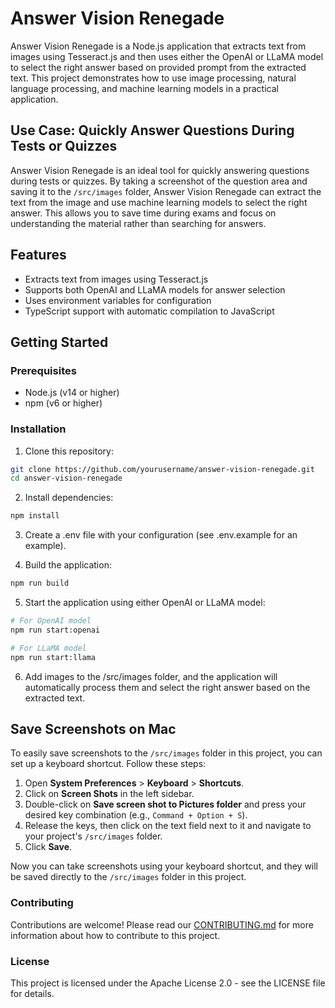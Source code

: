 # Answer Vision Renegade

Answer Vision Renegade is a Node.js application that extracts text from images using Tesseract.js and then uses either the OpenAI or LLaMA model to select the right answer based on provided prompt from the extracted text. This project demonstrates how to use image processing, natural language processing, and machine learning models in a practical application.

## Use Case: Quickly Answer Questions During Tests or Quizzes

Answer Vision Renegade is an ideal tool for quickly answering questions during tests or quizzes. By taking a screenshot of the question area and saving it to the `/src/images` folder, Answer Vision Renegade can extract the text from the image and use machine learning models to select the right answer. This allows you to save time during exams and focus on understanding the material rather than searching for answers.

## Features

- Extracts text from images using Tesseract.js
- Supports both OpenAI and LLaMA models for answer selection
- Uses environment variables for configuration
- TypeScript support with automatic compilation to JavaScript

## Getting Started

### Prerequisites

- Node.js (v14 or higher)
- npm (v6 or higher)

### Installation

1. Clone this repository:

```bash
git clone https://github.com/yourusername/answer-vision-renegade.git
cd answer-vision-renegade
```

2. Install dependencies:

```bash
npm install
```

3. Create a .env file with your configuration (see .env.example for an example).

4. Build the application:

```bash
npm run build
```

5. Start the application using either OpenAI or LLaMA model:

```bash
# For OpenAI model
npm run start:openai

# For LLaMA model
npm run start:llama
```

6. Add images to the /src/images folder, and the application will automatically process them and select the right answer based on the extracted text.

## Save Screenshots on Mac

To easily save screenshots to the `/src/images` folder in this project, you can set up a keyboard shortcut. Follow these steps:

1. Open **System Preferences** > **Keyboard** > **Shortcuts**.
2. Click on **Screen Shots** in the left sidebar.
3. Double-click on **Save screen shot to Pictures folder** and press your desired key combination (e.g., `Command + Option + S`).
4. Release the keys, then click on the text field next to it and navigate to your project's `/src/images` folder.
5. Click **Save**.

Now you can take screenshots using your keyboard shortcut, and they will be saved directly to the `/src/images` folder in this project.

### Contributing

Contributions are welcome! Please read our [CONTRIBUTING.md](CONTRIBUTING.md) for more information about how to contribute to this project.

### License

This project is licensed under the Apache License 2.0 - see the LICENSE file for details.
